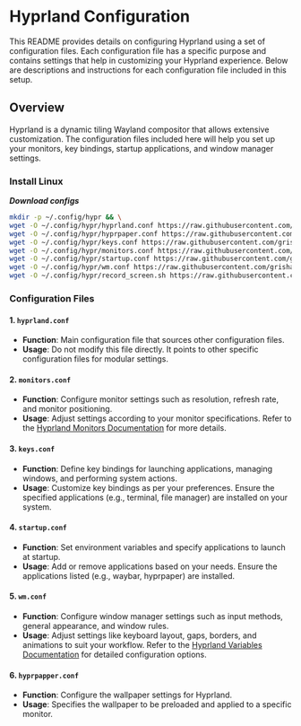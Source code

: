 # Hyprland Configuration

This README provides details on configuring Hyprland using a set of configuration files. Each configuration file has a specific purpose and contains settings that help in customizing your Hyprland experience. Below are descriptions and instructions for each configuration file included in this setup.

## Overview

Hyprland is a dynamic tiling Wayland compositor that allows extensive customization. The configuration files included here will help you set up your monitors, key bindings, startup applications, and window manager settings.

### Install Linux

***Download configs***

```bash
mkdir -p ~/.config/hypr && \
wget -O ~/.config/hypr/hyprland.conf https://raw.githubusercontent.com/grisha765/dotfiles/main/hyprland/hyprland.conf && \
wget -O ~/.config/hypr/hyprpaper.conf https://raw.githubusercontent.com/grisha765/dotfiles/main/hyprland/hyprpaper.conf && \
wget -O ~/.config/hypr/keys.conf https://raw.githubusercontent.com/grisha765/dotfiles/main/hyprland/keys.conf && \
wget -O ~/.config/hypr/monitors.conf https://raw.githubusercontent.com/grisha765/dotfiles/main/hyprland/monitors.conf && \
wget -O ~/.config/hypr/startup.conf https://raw.githubusercontent.com/grisha765/dotfiles/main/hyprland/startup.conf && \
wget -O ~/.config/hypr/wm.conf https://raw.githubusercontent.com/grisha765/dotfiles/main/hyprland/wm.conf && \
wget -O ~/.config/hypr/record_screen.sh https://raw.githubusercontent.com/grisha765/dotfiles/main/hyprland/record_screen.sh
```

### Configuration Files

#### 1. `hyprland.conf`

- **Function**: Main configuration file that sources other configuration files.
- **Usage**: Do not modify this file directly. It points to other specific configuration files for modular settings.

#### 2. `monitors.conf`

- **Function**: Configure monitor settings such as resolution, refresh rate, and monitor positioning.
- **Usage**: Adjust settings according to your monitor specifications. Refer to the [Hyprland Monitors Documentation](https://wiki.hyprland.org/Configuring/Monitors/) for more details.

#### 3. `keys.conf`

- **Function**: Define key bindings for launching applications, managing windows, and performing system actions.
- **Usage**: Customize key bindings as per your preferences. Ensure the specified applications (e.g., terminal, file manager) are installed on your system.

#### 4. `startup.conf`

- **Function**: Set environment variables and specify applications to launch at startup.
- **Usage**: Add or remove applications based on your needs. Ensure the applications listed (e.g., waybar, hyprpaper) are installed.

#### 5. `wm.conf`

- **Function**: Configure window manager settings such as input methods, general appearance, and window rules.
- **Usage**: Adjust settings like keyboard layout, gaps, borders, and animations to suit your workflow. Refer to the [Hyprland Variables Documentation](https://wiki.hyprland.org/Configuring/Variables/) for detailed configuration options.

#### 6. `hyprpapper.conf`

- **Function**: Configure the wallpaper settings for Hyprland.
- **Usage**: Specifies the wallpaper to be preloaded and applied to a specific monitor. 

